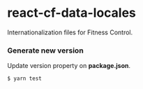 # react-cf-data-locales

Internationalization files for Fitness Control.

### Generate new version

Update version property on **package.json**.

    $ yarn test

